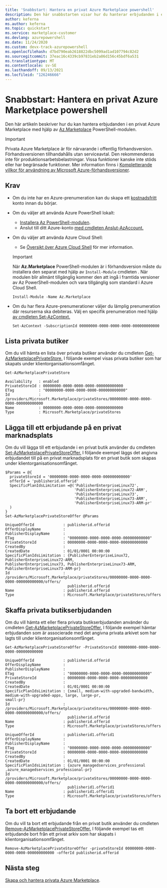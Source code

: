 ```yaml
---
title: 'Snabbstart: Hantera en privat Azure Marketplace powershell'
description: Den här snabbstarten visar hur du hanterar erbjudanden i en privat Azure Marketplace med Azure PowerShell.
author: keferna
ms.author: keferna
ms.topic: quickstart
ms.service: marketplace-customer
ms.devlang: azurepowershell
ms.date: 11/24/2020
ms.custom: devx-track-azurepowershell
ms.openlocfilehash: d7bd790eab2618822dbc5099ad1ad107794c82d2
ms.sourcegitcommit: 37eac16c4339cb97831eb2a86d156c45bdf6a531
ms.translationtype: MT
ms.contentlocale: sv-SE
ms.lasthandoff: 09/13/2021
ms.locfileid: "126246666"
---
```

# <a name="quickstart-manage-a-private-azure-marketplace-using-powershell"></a>Snabbstart: Hantera en privat Azure Marketplace powershell

Den här artikeln beskriver hur du kan hantera erbjudanden i en privat Azure Marketplace med hjälp av [Az.Marketplace](/powershell/module/az.marketplace) PowerShell-modulen.

> [!IMPORTANT]
> Privata Azure Marketplace är för närvarande i offentlig förhandsversion. Förhandsversionen tillhandahålls utan serviceavtal. Den rekommenderas inte för produktionsarbetsbelastningar. Vissa funktioner kanske inte stöds eller har begränsade funktioner. Mer information finns i [Kompletterande villkor för användning av Microsoft Azure-förhandsversioner](https://azure.microsoft.com/support/legal/preview-supplemental-terms/).

## <a name="requirements"></a>Krav

* Om du inte har en Azure-prenumeration kan du skapa ett [kostnadsfritt](https://azure.microsoft.com/free/) konto innan du börjar.

* Om du väljer att använda Azure PowerShell lokalt:
  * [Installera Az PowerShell-modulen](/powershell/azure/install-az-ps).
  * Anslut till ditt Azure-konto [med cmdleten Anslut-AzAccount.](/powershell/module/az.accounts/connect-azaccount)
* Om du väljer att använda Azure Cloud Shell:
  * Se [Översikt över Azure Cloud Shell](/azure/cloud-shell/overview) för mer information.

  > [!IMPORTANT]
  > När **Az.Marketplace** PowerShell-modulen är i förhandsversion måste du installera den separat med hjälp av `Install-Module` cmdleten . När modulen blir allmänt tillgänglig kommer den att ingå i framtida versioner av Az PowerShell-modulen och vara tillgänglig som standard i Azure Cloud Shell.

  ```azurepowershell-interactive
  Install-Module -Name Az.Marketplace
  ```

* Om du har flera Azure-prenumerationer väljer du lämplig prenumeration där resurserna ska debiteras. Välj en specifik prenumeration med hjälp [av cmdleten Set-AzContext.](/powershell/module/az.accounts/set-azcontext)

  ```azurepowershell-interactive
  Set-AzContext -SubscriptionId 00000000-0000-0000-0000-000000000000
  ```

## <a name="list-private-stores"></a>Lista privata butiker

Om du vill hämta en lista över privata butiker använder du cmdleten [Get-AzMarketplacePrivateStore.](/powershell/module/az.marketplace/get-azmarketplaceprivatestore) I följande exempel visas privata butiker som har skapats under klientorganisationsomfånget.

```azurepowershell-interactive
Get-AzMarketplacePrivateStore
```

```Output
Availability   : enabled
PrivateStoreId : 00000000-0000-0000-0000-000000000000
ETag           : "00000000-0000-0000-0000-000000000000"
Id             : /providers/Microsoft.Marketplace/privateStores/00000000-0000-0000-0000-000000000000
Name           : 00000000-0000-0000-0000-000000000000
Type           : Microsoft.Marketplace/privateStores
```

## <a name="add-an-offer-to-a-private-marketplace"></a>Lägga till ett erbjudande på en privat marknadsplats

Om du vill lägga till ett erbjudande i en privat butik använder du cmdleten [Set-AzMarketplacePrivateStoreOffer.](/powershell/module/az.marketplace/set-azmarketplaceprivatestoreoffer) I följande exempel läggs det angivna erbjudandet till på en privat marknadsplats för en privat butik som skapas under klientorganisationsomfånget.

```azurepowershell-interactive
$Params = @{
  privateStoreId = '00000000-0000-0000-0000-000000000000'
  offerId = 'publisherid.offerid'
  SpecificPlanIdsLimitation =@('PublisherEnterpriseLinux72',
                               'PublisherEnterpriseLinux72-ARM',
                               'PublisherEnterpriseLinux73',
                               'PublisherEnterpriseLinux73-ARM',
                               'PublisherEnterpriseLinux73-ARM-pr'
  )
}
Set-AzMarketplacePrivateStoreOffer @Params
```

```Output
UniqueOfferId             : publisherid.offerid
OfferDisplayName          :
PublisherDisplayName      :
ETag                      : "00000000-0000-0000-0000-000000000000"
PrivateStoreId            : 00000000-0000-0000-0000-000000000000
CreatedBy                 :
CreatedDate               : 01/01/0001 00:00:00
SpecificPlanIdsLimitation : {PublisherEnterpriseLinux72, PublisherEnterpriseLinux72-ARM,
PublisherEnterpriseLinux73, PublisherEnterpriseLinux73-ARM, PublisherEnterpriseLinux73-ARM-pr}
Id                        :
/providers/Microsoft.Marketplace/privateStores/00000000-0000-0000-0000-000000000000/offers/
                            publisherid.offerid
Name                      : publisherid.offerid
Type                      : Microsoft.Marketplace/privateStores/offers
```

## <a name="get-private-store-offers"></a>Skaffa privata butikserbjudanden

Om du vill hämta ett eller flera privata butikserbjudanden använder du cmdleten [Get-AzMarketplacePrivateStoreOffer.](/powershell/module/az.marketplace/get-azmarketplaceprivatestoreoffer) I följande exempel hämtar erbjudanden som är associerade med det angivna privata arkivet som har lagts till under klientorganisationsomfånget.

```azurepowershell-interactive
Get-AzMarketplacePrivateStoreOffer -PrivateStoreId 00000000-0000-0000-0000-000000000000
```

```Output
UniqueOfferId             : publisherid.offerid
OfferDisplayName          :
PublisherDisplayName      :
ETag                      : "00000000-0000-0000-0000-000000000000"
PrivateStoreId            : 00000000-0000-0000-0000-000000000000
CreatedBy                 :
CreatedDate               : 01/01/0001 00:00:00
SpecificPlanIdsLimitation : {small, medium-with-upgraded-bandwidth, medium-with-upgraded-apps, large, large-pr,
small-pr}
Id                        :
/providers/Microsoft.Marketplace/privateStores/00000000-0000-0000-0000-000000000000/offers/
                            publisherid.offerid
Name                      : publisherid.offerid
Type                      : Microsoft.Marketplace/privateStores/offers

UniqueOfferId             : publisherid1.offerid1
OfferDisplayName          :
PublisherDisplayName      :
ETag                      : "00000000-0000-0000-0000-000000000000"
PrivateStoreId            : 00000000-0000-0000-0000-000000000000
CreatedBy                 :
CreatedDate               : 01/01/0001 00:00:00
SpecificPlanIdsLimitation : {azure_managedservices_professional ,azure_managedservices_professional-pr}
Id                        :
/providers/Microsoft.Marketplace/privateStores/00000000-0000-0000-0000-000000000000/offers/
                            publisherid1.offerid1
Name                      : publisherid1.offerid1
Type                      : Microsoft.Marketplace/privateStores/offers
```

## <a name="remove-an-offer"></a>Ta bort ett erbjudande

Om du vill ta bort ett erbjudande från en privat butik använder du cmdleten [Remove-AzMarketplacePrivateStoreOffer.](/powershell/module/az.marketplace/remove-azmarketplaceprivatestoreoffer) I följande exempel tas ett erbjudande bort från ett privat arkiv som har skapats i klientorganisationsomfånget.

```azurepowershell-interactive
Remove-AzMarketplacePrivateStoreOffer -privateStoreId 00000000-0000-0000-0000-000000000000 -offerId publisherid.offerid
```

## <a name="next-steps"></a>Nästa steg

[Skapa och hantera privata Azure Marketplace](create-manage-private-azure-marketplace.md).